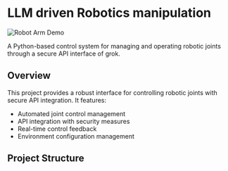 # LLM driven Robotics manipulation

![Robot Arm Demo](robot_arm.gif)

A Python-based control system for managing and operating robotic joints through a secure API interface of grok.

## Overview

This project provides a robust interface for controlling robotic joints with secure API integration. It features:
- Automated joint control management
- API integration with security measures
- Real-time control feedback
- Environment configuration management

## Project Structure
